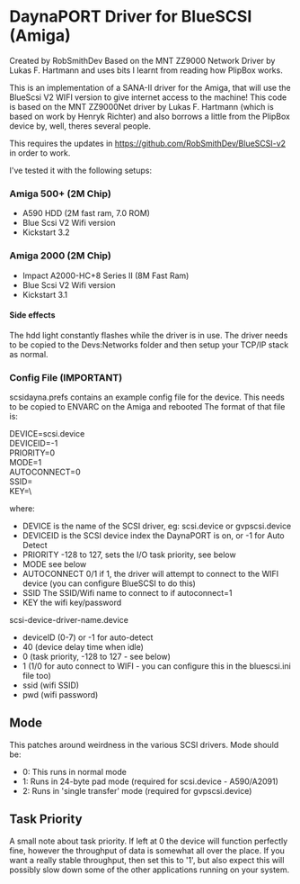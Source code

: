 # DaynaPORT Driver for BlueSCSI (Amiga)
Created by RobSmithDev
Based on the MNT ZZ9000 Network Driver by Lukas F. Hartmann and uses bits I learnt from reading how PlipBox works.

This is an implementation of a SANA-II driver for the Amiga, that will use the BlueScsi V2 WIFI version to give internet access to the machine!
This code is based on the MNT ZZ9000Net driver by Lukas F. Hartmann (which is based on work by Henryk Richter) and also borrows a little from the PlipBox device by, 
well, theres several people.

This requires the updates in https://github.com/RobSmithDev/BlueSCSI-v2 in order to work.

I've tested it with the following setups:
### Amiga 500+ (2M Chip)
-	A590 HDD (2M fast ram, 7.0 ROM) 
-	Blue Scsi V2 Wifi version
-	Kickstart 3.2
	
### Amiga 2000 (2M Chip)
-	Impact A2000-HC+8 Series II (8M Fast Ram) 
-	Blue Scsi V2 Wifi version
-	Kickstart 3.1
	
#### Side effects
The hdd light constantly flashes while the driver is in use.
The driver needs to be copied to the Devs:Networks folder and then setup your TCP/IP stack as normal.

### Config File (IMPORTANT)
scsidayna.prefs contains an example config file for the device. This needs to be copied to ENVARC on the Amiga and rebooted
The format of that file is:

DEVICE=scsi.device\
DEVICEID=-1\
PRIORITY=0\
MODE=1\
AUTOCONNECT=0\
SSID=\
KEY=\

where:
- DEVICE is the name of the SCSI driver, eg: scsi.device or gvpscsi.device
- DEVICEID is the SCSI device index the DaynaPORT is on, or -1 for Auto Detect
- PRIORITY -128 to 127, sets the I/O task priority, see below
- MODE see below
- AUTOCONNECT 0/1 if 1, the driver will attempt to connect to the WIFI device (you can configure BlueSCSI to do this)
- SSID The SSID/Wifi name to connect to if autoconnect=1
- KEY the wifi key/password

scsi-device-driver-name.device
-	deviceID  (0-7) or -1 for auto-detect
-	40		(device delay time when idle)
-	0		(task priority, -128 to 127 - see below)
-	1		(1/0 for auto connect to WIFI - you can configure this in the bluescsi.ini file too)
-	ssid	(wifi SSID)
-	pwd		(wifi password)

## Mode
This patches around weirdness in the various SCSI drivers. Mode should be:
- 0: This runs in normal mode
- 1: Runs in 24-byte pad mode (required for scsi.device - A590/A2091)
- 2: Runs in 'single transfer' mode (required for gvpscsi.device)

## Task Priority
A small note about task priority. If left at 0 the device will function perfectly fine, however the throughput of data is somewhat all over the place.
If you want a really stable throughput, then set this to '1', but also expect this will possibly slow down some of the other applications running on your system.
